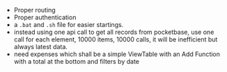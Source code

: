- Proper routing
- Proper authentication
- a `.bat` and `.sh` file for easier startings.
- instead using one api call to get all records from pocketbase, use one call for each element, 10000 items, 10000 calls, it will be inefficient but always latest data.
- need expenses which shall be a simple ViewTable with an Add Function with a total at the bottom and filters by date
